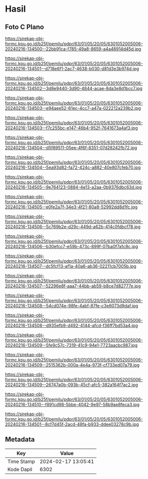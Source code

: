 # Hasil

## Foto C Plano

https://sirekap-obj-formc.kpu.go.id/b25f/pemilu/pdpr/63/01/05/20/05/6301052005006-20240216-134500--22bb91ca-f785-49a8-8659-a4a48914d45d.jpg

https://sirekap-obj-formc.kpu.go.id/b25f/pemilu/pdpr/63/01/05/20/05/6301052005006-20240216-134501--d718e6f1-2ac7-4638-b030-d81d3e3b974d.jpg

https://sirekap-obj-formc.kpu.go.id/b25f/pemilu/pdpr/63/01/05/20/05/6301052005006-20240216-134502--3d8e9440-3d90-4844-acae-8da3e8d1bcc7.jpg

https://sirekap-obj-formc.kpu.go.id/b25f/pemilu/pdpr/63/01/05/20/05/6301052005006-20240216-134503--e94aee52-61ec-4cc7-a47a-022212a239b2.jpg

https://sirekap-obj-formc.kpu.go.id/b25f/pemilu/pdpr/63/01/05/20/05/6301052005006-20240216-134503--f7c255bc-e147-46b4-952f-7641673a4af3.jpg

https://sirekap-obj-formc.kpu.go.id/b25f/pemilu/pdpr/63/01/05/20/05/6301052005006-20240216-134504--d5f89511-05ee-4f6f-8351-07d28242fb72.jpg

https://sirekap-obj-formc.kpu.go.id/b25f/pemilu/pdpr/63/01/05/20/05/6301052005006-20240216-134504--5ea93d82-fa72-424c-a882-40e807cfeb70.jpg

https://sirekap-obj-formc.kpu.go.id/b25f/pemilu/pdpr/63/01/05/20/05/6301052005006-20240216-134505--9e764123-0884-4e13-a2aa-0b9376dbc63d.jpg

https://sirekap-obj-formc.kpu.go.id/b25f/pemilu/pdpr/63/01/05/20/05/6301052005006-20240216-134505--e0fe2a7f-34e3-4f21-80a8-52992dd8d1fc.jpg

https://sirekap-obj-formc.kpu.go.id/b25f/pemilu/pdpr/63/01/05/20/05/6301052005006-20240216-134506--5c769b2e-d29c-449d-a62b-414c0fdbcf78.jpg

https://sirekap-obj-formc.kpu.go.id/b25f/pemilu/pdpr/63/01/05/20/05/6301052005006-20240216-134506--b30efcc7-e59b-473c-899f-07ba0f7a1c8c.jpg

https://sirekap-obj-formc.kpu.go.id/b25f/pemilu/pdpr/63/01/05/20/05/6301052005006-20240216-134507--dc5fcf13-af1a-40a6-ab36-02211cb7005b.jpg

https://sirekap-obj-formc.kpu.go.id/b25f/pemilu/pdpr/63/01/05/20/05/6301052005006-20240216-134507--52296e8f-aaa7-44bb-ab59-b8ce7d82777e.jpg

https://sirekap-obj-formc.kpu.go.id/b25f/pemilu/pdpr/63/01/05/20/05/6301052005006-20240216-134508--54cd074e-98fe-4abf-87fe-c3e6073d9daf.jpg

https://sirekap-obj-formc.kpu.go.id/b25f/pemilu/pdpr/63/01/05/20/05/6301052005006-20240216-134508--d935efb9-d492-4144-afcd-f36ff7bd53a4.jpg

https://sirekap-obj-formc.kpu.go.id/b25f/pemilu/pdpr/63/01/05/20/05/6301052005006-20240216-134509--5fe9c57c-7319-41c9-94e1-7723aacbc987.jpg

https://sirekap-obj-formc.kpu.go.id/b25f/pemilu/pdpr/63/01/05/20/05/6301052005006-20240216-134509--2515362b-000a-4e4a-973f-cf733ed07a79.jpg

https://sirekap-obj-formc.kpu.go.id/b25f/pemilu/pdpr/63/01/05/20/05/6301052005006-20240216-134509--26747a0b-093b-45cf-afc5-382a164f7ac2.jpg

https://sirekap-obj-formc.kpu.go.id/b25f/pemilu/pdpr/63/01/05/20/05/6301052005006-20240216-134510--f891cd98-5bbe-4042-9e97-58b9ae8feca3.jpg

https://sirekap-obj-formc.kpu.go.id/b25f/pemilu/pdpr/63/01/05/20/05/6301052005006-20240216-134501--8cf7d45f-2acd-48fa-b933-ddee03278c9b.jpg


## Metadata

| Key        | Value               |
| ---------- | ------------------- |
| Time Stamp | 2024-02-17 13:05:41 |
| Kode Dapil | 6302                |



